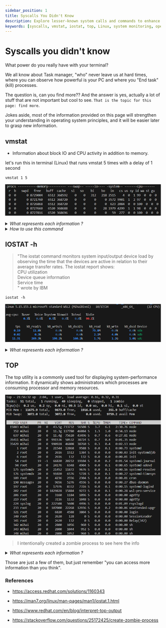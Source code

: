 ```yaml
---
sidebar_position: 1
title: Syscalls You Didn't Know
description: Explore lesser-known system calls and commands to enhance your understanding of operating system principles.
keywords: [syscalls, vmstat, iostat, top, Linux, system monitoring, operating systems]
---
```


# Syscalls you didn't know

What power do you really have with your terminal?

We all know about Task manager, "who" never leave us at hard times, where you can observe
how powerful is your PC and where you "End task" (kill) processes.

The question is, can you find more?? And the answer is yes, actually a lot of stuff
that are not important but cool to see. `That is the topic for this page: find more`.

Jokes aside, most of the information provided on this page will strengthen your understanding
in operating system principles, and it will be easier later to grasp new information.

## vmstat

- Information about block IO and CPU activity in addition to memory.

let's run this in terminal (Linux) that runs vmstat 5 times with a delay of 1 second

```shell
vmstat 1 5
```

![vmstat picture](media/vmstat.png)

<details>
<summary><i>What represents each information ? </i></summary>

- **Procs**
  - `r`: The number of processes waiting for run time.
  - `b`: The number of processes in uninterruptible sleep.
- **Memory**

  - `swpd`: the amount of virtual memory used.
  - `free`: the amount of idle memory.
  - `buff`: the amount of memory used as buffers.
  - `cache`: the amount of memory used as cache.
  - `inact`: the amount of inactive memory. (-a option)
  - `active`: the amount of active memory. (-a option)

- **Swap**

  - `si`: Amount of memory swapped in from disk (/s).
  - `so`: Amount of memory swapped to disk (/s).

- **IO**
  - `bi`: Blocks received from a block device (blocks/s).
  - `bo`: Blocks sent to a block device (blocks/s).
- **System**
  - `in`: The number of interrupts per second, including the clock.
  - `cs`: The number of context switches per second.
- **CPU**  
 These are percentages of total CPU time. - `us`: Time spent running non-kernel code. (user time, including nice time) - `sy`: Time spent running kernel code. (system time) - `id`: Time spent idle. Prior to Linux 2.5.41, this includes IO-wait time. - `wa`: Time spent waiting for IO. Prior to Linux 2.5.41, included in idle. - `st`: Time stolen from a virtual machine. Prior to Linux 2.6.11, unknown.
</details>

<details>
<summary><i>How to use this command</i></summary>

`usage: vmstat [-V] [-n] [delay [count]]`  
-V prints version.  
-n causes the headers not to be reprinted regularly.  
-a print inactive/active page stats.  
-d prints disk statistics  
-D prints disk table  
-p prints disk partition statistics  
-s prints vm table  
-m prints slabinfo  
-S unit size  
delay is the delay between updates in seconds.  
unit size k:1000 K:1024 m:1000000 M:1048576 (default is K)  
count is the number of updates.

</details>

## IOSTAT -h

> "The iostat command monitors system input/output device load by observing the time that the devices are active in relation to their average transfer rates.
> The iostat report shows:  
> CPU utilization  
> Device queue information  
> Service time  
> " wrote by IBM

```shell
iostat -h
```

![iostat picture](media/iostat.png)

<details>
<summary><i>What represents each information ?</i></summary>

`%user` Show the percentage of CPU utilization that occurred while executing at the user level (application).

`%nice` Show the percentage of CPU utilization that occurred while executing at the user level with nice priority.

`%system`Show the percentage of CPU utilization that occurred while executing at the system level (kernel).

`%iowait` Show the percentage of time that the CPU or CPUs were idle during which the system had an outstanding disk I/O request.

`%steal` Show the percentage of time spent in involuntary wait by the virtual CPU or CPUs while the hypervisor was servicing another virtual processor.

`%idle` Show the percentage of time that the CPU or CPUs were idle and the system did not have an outstanding disk I/O request.

`Device` : The device/partition name is listed in /dev directory.  
`tps` : The number of transfers per second that were issued to the device. Higher tps means the processor is busier.  
`Blk_read/s` : It shows the amount of data read from the device expressed in a number of blocks (kilobytes, megabytes) per second.  
`Blk_wrtn/s` : The amount of data written to the device expressed in a number of blocks (kilobytes, megabytes) per second.  
`Blk_read` : It shows the total number of blocks read.  
`Blk_wrtn` : It shows the total number of blocks written.

`hdX` — ATA hard disk, pre-libata. You'll only see this with old distros (probably based on Linux 2.4.x or older)
`sdX` — "SCSI" hard disk. Also includes SATA and SAS. And IDE disks using libata (on any recent distro).
`hdXY, sdXY` — Partition on the hard disk hdX or sdX.
`loopX` — Loopback device, used for mounting disk images, etc.
`loopXpY` — Partitions on the loopback device loopX; used when mounting an image of a complete hard drive, etc.
`scdX, srX` — "SCSI" CD, using same weird definition of "SCSI". Also includes DVD, Blu-ray, etc.
`mdX` — Linux MDraid
`dm-X`— Device Mapper. Use -N to see what these are, or ls -l /dev/mapper. Device Mapper underlies LVM2 and dm-crypt. If y

**Easter egg : run the command iostat -p ALL -h**

</details>

## TOP

The top utility is a commonly used tool for displaying system-performance information.
It dynamically shows administrators which processes are consuming processor and memory resources.

![top.png](media/top.png)

> I intentionally created a zombie process to see here the info

<details>
<summary><i>What represents each information ?</i></summary>

- us is the percent of time spent running user processes.
- sy is the percent of time spent running the kernel.
- ni is the percent of time spent running processes with manually configured nice values.
- id is the percent of time idle (if low, CPU may be overworked).
- wa is the percent of wait time (if high, CPU is waiting for I/O access).
- hi is the percent of time managing hardware interrupts.
- si is the percent of time managing software interrupts.
- st is the percent of virtual CPU time waiting for access to physical CPU.

mebibyte (and similar units, such as kibibytes and gibibytes) differs slightly from measurements such as megabytes. Mebibytes are based on 1024 units, and megabytes are based on 1000 units (decimal).

- PID: Shows task’s unique process id.
- PR: The process’s priority. The lower the number, the higher the priority.
- VIRT: Total virtual memory used by the task.
- USER: User name of owner of task.
- %CPU: Represents the CPU usage.
- TIME+: CPU Time, the same as ‘TIME’, but reflecting more granularity through hundredths of a second.
- SHR: Represents the Shared Memory size (kb) used by a task.
- NI: Represents a Nice Value of task. A Negative nice value implies higher priority, and positive Nice value means lower priority.
- %MEM: Shows the Memory usage of task.
- RES: How much physical RAM the process is using, measured in kilobytes.
- COMMAND: The name of the command that started the process.

</details>

Those are just a few of them, but just remember "you can access more information than you think".

### References

- https://access.redhat.com/solutions/1160343
- https://man7.org/linux/man-pages/man1/iostat.1.html
- https://www.redhat.com/en/blog/interpret-top-output

- https://stackoverflow.com/questions/25172425/create-zombie-process
